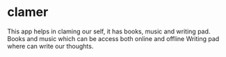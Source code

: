 # clamer
 This app helps in claming our self, it has books, music and writing pad. 
 Books and music which can be access both online and offline
 Writing pad where can write our thoughts.

